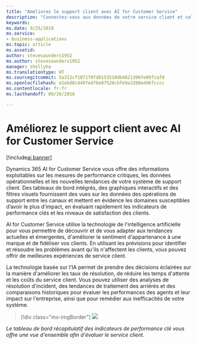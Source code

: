 ```yaml
---
title: "Améliorez le support client avec AI for Customer Service"
description: "Connectez-vous aux données de votre service client et collectez des informations à partir de tableaux de bord et de mesures faciles à lire."
keywords: 
ms.date: 9/25/2018
ms.service:
- business-applications
ms.topic: article
ms.assetid: 
author: stevesaunders1952
ms.author: stevesaunders1952
manager: shellyha
ms.translationtype: HT
ms.sourcegitcommit: 5a312cf107179fd0153510db4821396fe09fcaf8
ms.openlocfilehash: e1ebd8c4497e476e07520cbfe9a3288edd6fcccc
ms.contentlocale: fr-fr
ms.lasthandoff: 09/26/2018

---
```


# <a name="improve-customer-support-with-ai-for-customer-service"></a>Améliorez le support client avec AI for Customer Service

[!include[ai banner](../includes/ai.md)] 

Dynamics 365 AI for Customer Service vous offre des informations exploitables sur les mesures de performance critiques, les données opérationnelles et les nouvelles tendances de votre système de support client. Des tableaux de bord intégrés, des graphiques interactifs et des filtres visuels fournissent des vues sur les données des opérations de support entre les canaux et mettent en évidence les domaines susceptibles d’avoir le plus d’impact, en évaluant rapidement les indicateurs de performance clés et les niveaux de satisfaction des clients.

AI for Customer Service utilise la technologie de l'intelligence artificielle pour vous permettre de découvrir et de vous adapter aux tendances actuelles et émergentes, d'améliorer le sentiment d'appartenance à une marque et de fidéliser vos clients. En utilisant les prévisions pour identifier et résoudre les problèmes avant qu'ils n'affectent les clients, vous pouvez offrir de meilleures expériences de service client.

La technologie basée sur l'IA permet de prendre des décisions éclairées sur la manière d'améliorer les taux de résolution, de réduire les temps d'attente et les coûts du service client. Vous pouvez utiliser des analyses de résolution d'incident, des tendances de traitement des arriérés et des comparaisons historiques pour évaluer les performances des agents et leur impact sur l'entreprise, ainsi que pour remédier aux inefficacités de votre système.

> [!div class="mx-imgBorder"]
> ![](media/ai-customer-service-insights.png)

*Le tableau de bord récapitulatif des indicateurs de performance clé vous offre une vue d'ensemble afin d'évaluer le service client.*

